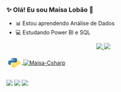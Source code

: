 ### ✨ Olá! Eu sou Maísa Lobão 👋

- 📊 Estou aprendendo Análise de Dados 
- 💻 Estudando Power BI e SQL


<div align="center">
  <a href="https://github.com/maisalobao">
  <img height="180em" src="https://github-readme-stats.vercel.app/api?username=maisalobao&show_icons=false&theme=dracula&include_all_commits=true&count_private=true"/>
  <img height="180em" src="https://github-readme-stats.vercel.app/api/top-langs/?username=maisalobao&layout=compact&langs_count=7&theme=dracula"/>
</div>
<div style="display: inline_block"><br>
  <img align="center" alt="Maisa-Python" height="30" width="40" src="https://raw.githubusercontent.com/devicons/devicon/master/icons/python/python-original.svg">
  <img align="center" alt="Maisa-Csharp" height="30" width="40" src="https://cdn.jsdelivr.net/gh/devicons/devicon/icons/mysql/mysql-original.svg">
</div>

##

<div> 
 <a href="https://discord.com/channels/@me" target="_blank"><img src="https://img.shields.io/badge/Discord-7289DA?style=for-the-badge&logo=discord&logoColor=white" target="_blank"></a> 
  <a href = "mailto:maisa.lobao@aluno.uepb.edu.br"><img src="https://img.shields.io/badge/-Gmail-%23333?style=for-the-badge&logo=gmail&logoColor=white" target="_blank"></a>
  <a href="https://www.linkedin.com/in/ma%C3%ADsa-lob%C3%A3o/" target="_blank"><img src="https://img.shields.io/badge/-LinkedIn-%230077B5?style=for-the-badge&logo=linkedin&logoColor=white" target="_blank"></a> 
 
</div>
